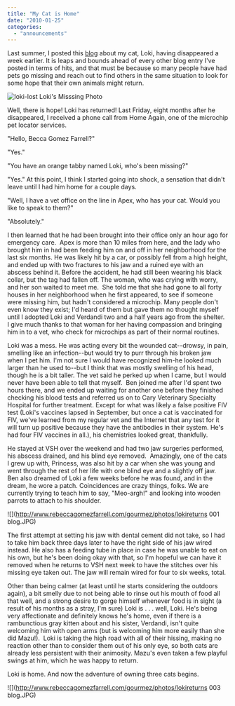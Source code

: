 ```yaml
---
title: "My Cat is Home"
date: "2010-01-25"
categories:
  - "announcements"
---
```


Last summer, I posted this [blog](http://www.rebeccagomezfarrell.com/?p=336 "My Cat is Missing") about my cat, Loki, having disappeared a week earlier. It is leaps and bounds ahead of every other blog entry I've posted in terms of hits, and that must be because so many people have had pets go missing and reach out to find others in the same situation to look for some hope that their own animals might return.




<div class="caption">

![](http://www.rebeccagomezfarrell.com/wp-content/uploads/2009/06/loki-lost.jpg "loki-lost") Loki's Misssing Photo</div>


Well, there is hope! Loki has returned! Last Friday, eight months after he disappeared, I received a phone call from Home Again, one of the microchip pet locator services.

"Hello, Becca Gomez Farrell?"

"Yes."

"You have an orange tabby named Loki, who's been missing?"

"Yes." At this point, I think I started going into shock, a sensation that didn't leave until I had him home for a couple days.

"Well, I have a vet office on the line in Apex, who has your cat. Would you like to speak to them?"

"Absolutely."

I then learned that he had been brought into their office only an hour ago for emergency care.  Apex is more than 10 miles from here, and the lady who brought him in had been feeding him on and off in her neighborhood for the last six months. He was likely hit by a car, or possibly fell from a high height, and ended up with two fractures to his jaw and a ruined eye with an abscess behind it. Before the accident, he had still been wearing his black collar, but the tag had fallen off. The woman, who was crying with worry, and her son waited to meet me.  She told me that she had gone to all forty houses in her neighborhood when he first appeared, to see if someone were missing him, but hadn't considered a microchip. Many people don't even know they exist; I'd heard of them but gave them no thought myself until I adopted Loki and Verdandi two and a half years ago from the shelter.  I give much thanks to that woman for her having compassion and bringing him in to a vet, who check for microchips as part of their normal routines.

Loki was a mess. He was acting every bit the wounded cat--drowsy, in pain, smelling like an infection--but would try to purr through his broken jaw when I pet him. I'm not sure I would have recognized him-he looked much larger than he used to--but I think that was mostly swelling of his head, though he is a bit taller. The vet said he perked up when I came, but I would never have been able to tell that myself.  Ben joined me after I'd spent two hours there, and we ended up waiting for another one before they finished checking his blood tests and referred us on to Cary Veterinary Specialty Hospital for further treatment. Except for what was likely a false positive FIV test (Loki's vaccines lapsed in September, but once a cat is vaccinated for FIV, we've learned from my regular vet and the Internet that any test for it will turn up positive because they have the antibodies in their system. He's had four FIV vaccines in all.), his chemistries looked great, thankfully.

He stayed at VSH over the weekend and had two jaw surgeries performed, his abscess drained, and his blind eye removed.  Amazingly, one of the cats I grew up with, Princess, was also hit by a car when she was young and went through the rest of her life with one blind eye and a slightly off jaw. Ben also dreamed of Loki a few weeks before he was found, and in the dream, he wore a patch. Coincidences are crazy things, folks. We are currently trying to teach him to say, "Meo-argh!" and looking into wooden parrots to attach to his shoulder.

![](http://www.rebeccagomezfarrell.com/gourmez/photos/lokireturns 001 blog.JPG)

The first attempt at setting his jaw with dental cement did not take, so I had to take him back three days later to have the right side of his jaw wired instead. He also has a feeding tube in place in case he was unable to eat on his own, but he's been doing okay with that, so I'm hopeful we can have it removed when he returns to VSH next week to have the stitches over his missing eye taken out. The jaw will remain wired for four to six weeks, total.

Other than being calmer (at least until he starts considering the outdoors again), a bit smelly due to not being able to rinse out his mouth of food all that well, and a strong desire to gorge himself whenever food is in sight (a result of his months as a stray, I'm sure) Loki is . . . well, Loki. He's being very affectionate and definitely knows he's home, even if there is a rambunctious gray kitten about and his sister, Verdandi, isn't quite welcoming him with open arms (but is welcoming him more easily than she did Mazu!).  Loki is taking the high road with all of their hissing, making no reaction other than to consider them out of his only eye, so both cats are already less persistent with their animosity. Mazu's even taken a few playful swings at him, which he was happy to return.

Loki is home. And now the adventure of owning three cats begins.

![](http://www.rebeccagomezfarrell.com/gourmez/photos/lokireturns 003 blog.JPG)
